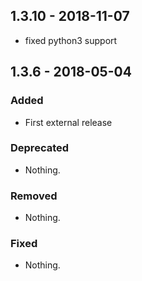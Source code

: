 ## 1.3.10 - 2018-11-07
- fixed python3 support

## 1.3.6 - 2018-05-04

### Added
- First external release

### Deprecated
- Nothing.

### Removed
- Nothing.

### Fixed
- Nothing.
